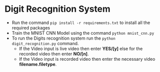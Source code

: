 # Digit Recognition System

- Run the command `pip install -r requirements.txt` to install all the required packages
- Train the MNIST CNN Model using the command `python mnist_cnn.py`
- To run the Digits recognition system run the `python digit_recognition.py` command.
  - If the Video input is live video then enter **YES/[y]** else for the recorded video then enter **NO/[n]**.
  - If the Video input is recorded video then enter the necessary video **filename.filetype**.
